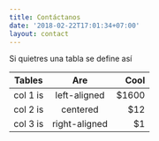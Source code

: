 ```yaml
---
title: Contáctanos
date: '2018-02-22T17:01:34+07:00'
layout: contact
---
```



Si quietres una tabla se define así

| Tables   |      Are      |  Cool |
|----------|:-------------:|------:|
| col 1 is |  left-aligned | $1600 |
| col 2 is |    centered   |   $12 |
| col 3 is | right-aligned |    $1 |